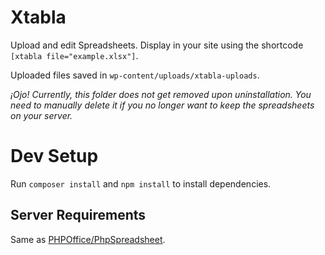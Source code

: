 # Xtabla
Upload and edit Spreadsheets. Display in your site using the shortcode `[xtabla file="example.xlsx"]`.

Uploaded files saved in `wp-content/uploads/xtabla-uploads`.

*¡Ojo!* _Currently, this folder does not get removed upon uninstallation. You need to manually delete it if you no longer want to keep the spreadsheets on your server._

# Dev Setup
Run `composer install` and `npm install` to install dependencies.

## Server Requirements
Same as [PHPOffice/PhpSpreadsheet](https://github.com/PHPOffice/PhpSpreadsheet).